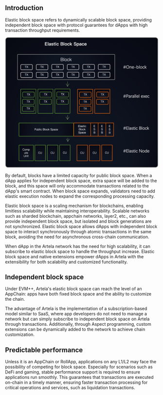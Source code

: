 ## Introduction

Elastic block space refers to dynamically scalable block space, providing independent block space with protocol guarantees for dApps with high transaction throughput requirements.

![seventy_p](./img/parallel3.png)

By default, blocks have a limited capacity for public block space. When a dApp applies for independent block space, extra space will be added to the block, and this space will only accommodate transactions related to the dApp's smart contract. When block space expands, validators need to add elastic execution nodes to expand the corresponding processing capacity.

Elastic block space is a scaling mechanism for blockchains, enabling limitless scalability while maintaining interoperability. Scalable networks such as sharded blockchain, appchain networks, layer2, etc., can also provide independent block space, but isolated and block generations are not synchronized. Elastic block space allows dApps with independent block space to interact synchronously through atomic transactions in the same block, avoiding the need for asynchronous cross-chain communication.

When dApp in the Artela network has the need for high scalability, it can subscribe to elastic block space to handle the throughput increase. Elastic block space and native extensions empower dApps in Artela with the extensibility for both scalability and customized functionality.

## Independent block space
Under EVM++, Artela's elastic block space can reach the level of an AppChain: apps have both fixed block space and the ability to customize the chain.

The advantage of Artela is the implementation of a subscription-based model similar to SaaS, where app developers do not need to manage a network but can simply subscribe to independent block space on Artela through transactions. Additionally, through Aspect programming, custom extensions can be dynamically added to the network to achieve chain customization.

## Predictable performance
Unless it is an AppChain or RollApp, applications on any L1/L2 may face the possibility of competing for block space. Especially for scenarios such as DeFi and gaming, stable performance support is required to ensure applications run smoothly. This guarantees that transactions are executed on-chain in a timely manner, ensuring faster transaction processing for critical operations and services, such as liquidation transactions.